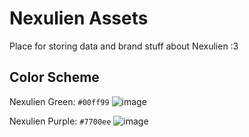 # Nexulien Assets

Place for storing data and brand stuff about Nexulien :3

## Color Scheme

Nexulien Green: `#00ff99` ![image](https://github.com/user-attachments/assets/fe795466-3f25-4bea-9e18-bb6090317ef3)

Nexulien Purple: `#7700ee` ![image](https://github.com/user-attachments/assets/a5928288-ad89-462a-b97d-07aa809c7873)
